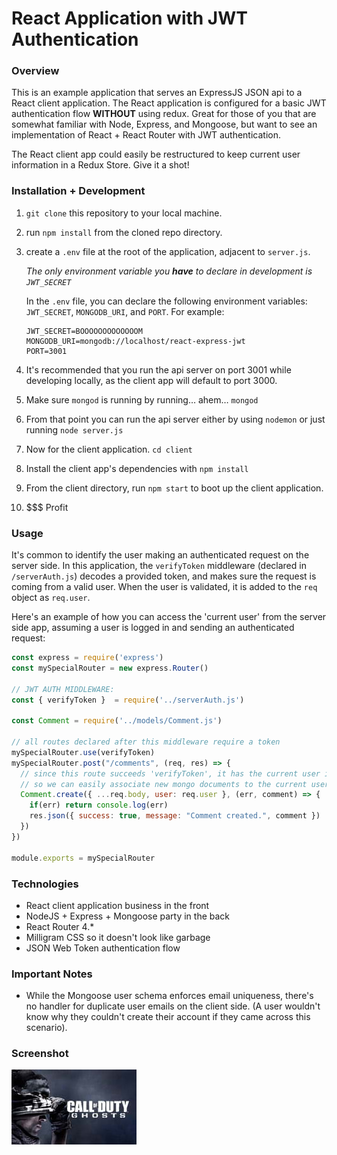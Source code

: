 # React Application with JWT Authentication

### Overview

This is an example application that serves an ExpressJS JSON api to a React client application. The React application is configured for a basic JWT authentication flow **WITHOUT** using redux. Great for those of you that are somewhat familiar with Node, Express, and Mongoose, but want to see an implementation of React + React Router with JWT authentication.

The React client app could easily be restructured to keep current user information in a Redux Store. Give it a shot!

### Installation + Development

1. `git clone` this repository to your local machine.

2. run `npm install` from the cloned repo directory.

3. create a `.env` file at the root of the application, adjacent to `server.js`.

   *The only environment variable you **have** to declare in development is `JWT_SECRET`*

   In the `.env` file, you can declare the following environment variables: `JWT_SECRET`, `MONGODB_URI`, and `PORT`. For example:

   ```
   JWT_SECRET=BOOOOOOOOOOOOOM
   MONGODB_URI=mongodb://localhost/react-express-jwt
   PORT=3001
   ```



4. It's recommended that you run the api server on port 3001 while developing locally, as the client app will default to port 3000.
5. Make sure `mongod` is running by running… ahem… `mongod`
6. From that point you can run the api server either by using `nodemon` or just running `node server.js`
7. Now for the client application. `cd client`
8. Install the client app's dependencies with `npm install`
9. From the client directory, run `npm start` to boot up the client application.
10. $$$ Profit

### Usage

It's common to identify the user making an authenticated request on the server side. In this application, the `verifyToken` middleware (declared in `/serverAuth.js`) decodes a provided token, and makes sure the request is coming from a valid user. When the user is validated, it is added to the `req` object as `req.user`. 

Here's an example of how you can access the 'current user' from the server side app, assuming a user is logged in and sending an authenticated request:

```javascript
const express = require('express')
const mySpecialRouter = new express.Router()

// JWT AUTH MIDDLEWARE:
const { verifyToken }  = require('../serverAuth.js')

const Comment = require('../models/Comment.js')

// all routes declared after this middleware require a token
mySpecialRouter.use(verifyToken)
mySpecialRouter.post("/comments", (req, res) => {
  // since this route succeeds 'verifyToken', it has the current user in req.user
  // so we can easily associate new mongo documents to the current user:
  Comment.create({ ...req.body, user: req.user }, (err, comment) => {
    if(err) return console.log(err)
    res.json({ success: true, message: "Comment created.", comment })
  })
})

module.exports = mySpecialRouter

```



### Technologies
- React client application business in the front
- NodeJS + Express + Mongoose party in the back
- React Router 4.*
- Milligram CSS so it doesn't look like garbage
- JSON Web Token authentication flow

### Important Notes

- While the Mongoose user schema enforces email uniqueness, there's no handler for duplicate user emails on the client side. (A user wouldn't know why they couldn't create their account if they came across this scenario).

### Screenshot


![](client/public/images/200x120_CODGhost.jpg)

